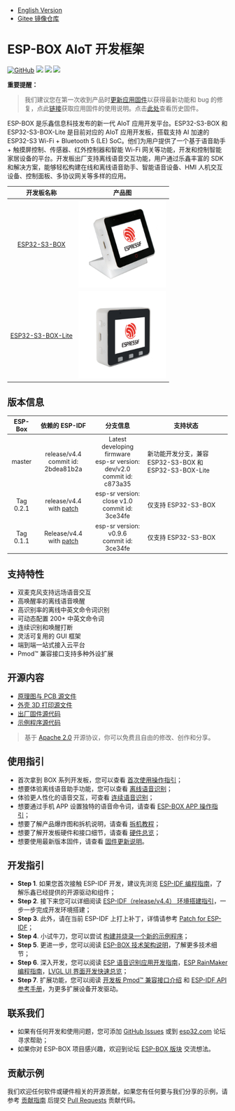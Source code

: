 * [English Version](./README.md)
* [Gitee 镜像仓库](https://gitee.com/EspressifSystems/esp-box)

# ESP-BOX AIoT 开发框架

<p align="left">
    <a href="https://github.com/espressif/esp-box/blob/master/LICENSE" alt="Build examples">
        <img alt="GitHub" src="https://img.shields.io/github/license/espressif/esp-box"></a>
    <a href="https://github.com/espressif/esp-box/actions/workflows/build.yml" alt="Build examples">
        <img src="https://github.com/espressif/esp-box/actions/workflows/build.yml/badge.svg" /></a>
    <a href="https://github.com/espressif/esp-box/graphs/contributors" alt="Contributors">
        <img src="https://img.shields.io/github/contributors/espressif/esp-box" /></a>
    <a href="https://github.com/espressif/esp-box/releases" alt="GitHub all releases">
        <img src="https://img.shields.io/github/downloads/espressif/esp-box/total" /></a>
</p>

**重要提醒：**
> 我们建议您在第一次收到产品时[更新应用固件](./docs/firmware_update_cn.md)以获得最新功能和 bug 的修复，点此[链接](./docs/getting_started_cn.md)获取应用固件的使用说明。点击[此处](https://github.com/espressif/esp-box/releases)查看历史固件。

ESP-BOX 是乐鑫信息科技发布的新一代 AIoT 应用开发平台。ESP32-S3-BOX 和 ESP32-S3-BOX-Lite 是目前对应的 AIoT 应用开发板，搭载支持 AI 加速的 ESP32-S3 Wi-Fi + Bluetooth 5 (LE) SoC。他们为用户提供了一个基于语音助手 + 触摸屏控制、传感器、红外控制器和智能 Wi-Fi 网关等功能，开发和控制智能家居设备的平台。开发板出厂支持离线语音交互功能，用户通过乐鑫丰富的 SDK 和解决方案，能够轻松构建在线和离线语音助手、智能语音设备、HMI 人机交互设备、控制面板、多协议网关等多样的应用。

| 开发板名称 |        产品图        |
| :-----: | :---------------------: |
| [ESP32-S3-BOX](docs/hardware_overview/esp32_s3_box/hardware_overview_for_box_cn.md) | <img src="docs/_static/esp32_s3_box.png" width="200px" /> |
| [ESP32-S3-BOX-Lite](docs/hardware_overview/esp32_s3_box_lite/hardware_overview_for_lite_cn.md) | <img src="docs/_static/esp32_s3_box_lite.png" width="200px" /> |

## 版本信息

|  ESP-Box  |                        依赖的 ESP-IDF                        |                           分支信息                           | 支持状态                                                |
| :-------: | :----------------------------------------------------------: | :----------------------------------------------------------: | ------------------------------------------------------- |
|  master   |            release/v4.4<br/>commit id: 2bdea81b2a            | Latest developing firmware <br/>esp-sr version:  dev/v2.0<br/>commit id: c873a35 | 新功能开发分支，兼容  ESP32-S3-BOX 和 ESP32-S3-BOX-Lite |
| Tag 0.2.1 | release/v4.4 with [patch](https://github.com/espressif/esp-box/tree/v0.2.1/idf_patch) |      esp-sr version: close v1.0<br/>commit id: 3ce34fe       | 仅支持 ESP32-S3-BOX                                     |
| Tag 0.1.1 | Release/v4.4 with [patch](https://github.com/espressif/esp-box/tree/v0.1.1/idf_patch) |        esp-sr version: v0.9.6<br/>commit id: 3ce34fe         | 仅支持 ESP32-S3-BOX                                     |

## 支持特性

* 双麦克风支持远场语音交互
* 高唤醒率的离线语音唤醒
* 高识别率的离线中英文命令词识别
* 可动态配置 200+ 中英文命令词
* 连续识别和唤醒打断
* 灵活可复用的 GUI 框架
* 端到端一站式接入云平台
* Pmod™ 兼容接口支持多种外设扩展

## 开源内容

* [原理图与 PCB 源文件](./hardware)
* [外壳 3D 打印源文件](./hardware)
* [出厂固件源代码](./examples/factory_demo)
* [示例程序源代码](./examples)

> 基于 [Apache 2.0](https://github.com/espressif/esp-box/blob/master/LICENSE) 开源协议，你可以免费且自由的修改、创作和分享。

## 使用指引

* 首次拿到 BOX 系列开发板，您可以查看 [首次使用操作指引](./docs/getting_started_cn.md#给设备供电)；
* 想要体验离线语音助手功能，您可以查看 [离线语音识别](./docs/getting_started_cn.md#体验离线语音识别)；
* 体验更人性化的语音交互，可查看 [连续语音识别](./docs/getting_started_cn.md#连续语音识别)；
* 想要通过手机 APP 设置独特的语音命令词，请查看 [ESP-BOX APP 操作指引](./docs/getting_started_cn.md#语音命令词自定义)；
* 想要了解产品爆炸图和拆机说明，请查看 [拆机教程](docs/disassembly_tutorial.md)；
* 想要了解开发板硬件和接口细节，请查看 [硬件总览](./docs/hardware_overview)；
* 想要使用最新版本固件，请查看 [固件更新说明](./docs/firmware_update_cn.md)。

## 开发指引

* **Step 1**. 如果您首次接触 ESP-IDF 开发，建议先浏览 [ESP-IDF 编程指南](https://docs.espressif.com/projects/esp-idf/en/release-v4.4/esp32s3/index.html)，了解乐鑫已经提供的开源驱动和组件；
* **Step 2**. 接下来您可以详细阅读 [ESP-IDF（release/v4.4） 环境搭建指引](https://docs.espressif.com/projects/esp-idf/en/release-v4.4/esp32s3/get-started/index.html#installation-step-by-step)，一步一步完成开发环境搭建；
* **Step 3**. 此外，请在当前 ESP-IDF 上打上补丁，详情请参考 [Patch for ESP-IDF](./idf_patch)；
* **Step 4**. 小试牛刀，您可以尝试 [构建并烧录一个新的示例程序](./examples/image_display)；
* **Step 5**. 更进一步，您可以阅读 [ESP-BOX 技术架构说明](./docs/technical_architecture_cn.md)，了解更多技术细节；
* **Step 6**. 深入开发，您可以阅读 [ESP 语音识别应用开发指南](https://github.com/espressif/esp-sr)，[ESP RainMaker 编程指南](https://docs.espressif.com/projects/esp-rainmaker/en/latest/)，[LVGL UI 界面开发快速总览](https://docs.lvgl.io/8.1/get-started/index.html)；
* **Step 7**. 扩展功能，您可以阅读 [开发板 Pmod™ 兼容接口介绍](./docs/hardware_overview) 和 [ESP-IDF API 参考手册](https://docs.espressif.com/projects/esp-idf/en/v4.4/esp32s3/api-reference/index.html)，为更多扩展设备开发驱动。

## 联系我们

* 如果有任何开发和使用问题，您可添加 [GitHub Issues](https://github.com/espressif/esp-box/issues) 或到 [esp32.com](https://esp32.com/) 论坛寻求帮助；
* 如果你对 ESP-BOX 项目感兴趣，欢迎到论坛 [ESP-BOX 版块](https://www.esp32.com/viewforum.php?f=43) 交流想法。


## 贡献示例 

我们欢迎任何软件或硬件相关的开源贡献，如果您有任何要与我们分享的示例，请参考 [贡献指南](https://docs.espressif.com/projects/esp-idf/en/latest/esp32s3/contribute/index.html) 后提交  [Pull Requests](https://github.com/espressif/esp-box/pulls) 贡献代码。
